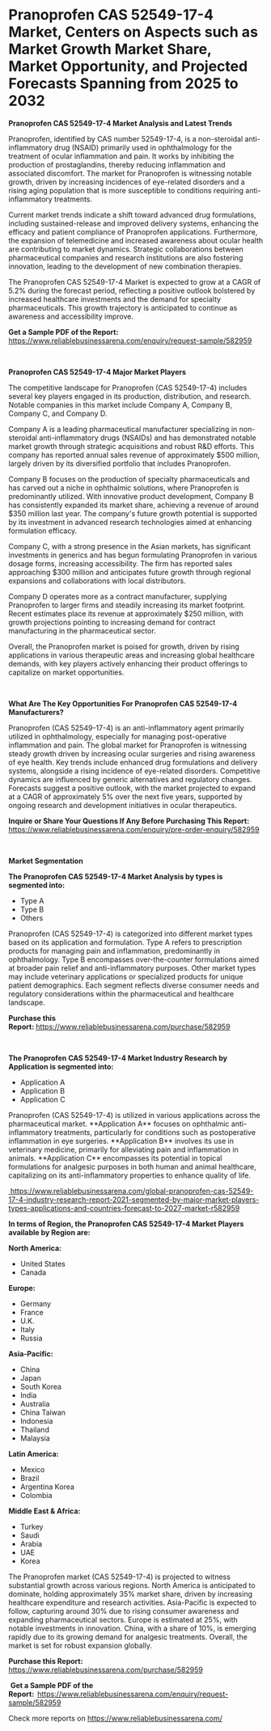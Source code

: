 <p><h1>Pranoprofen CAS 52549-17-4 Market, Centers on Aspects such as Market Growth Market Share, Market Opportunity, and Projected Forecasts Spanning from 2025 to 2032</h1></p><p><strong>Pranoprofen CAS 52549-17-4 Market Analysis and Latest Trends</strong></p>
<p><p>Pranoprofen, identified by CAS number 52549-17-4, is a non-steroidal anti-inflammatory drug (NSAID) primarily used in ophthalmology for the treatment of ocular inflammation and pain. It works by inhibiting the production of prostaglandins, thereby reducing inflammation and associated discomfort. The market for Pranoprofen is witnessing notable growth, driven by increasing incidences of eye-related disorders and a rising aging population that is more susceptible to conditions requiring anti-inflammatory treatments.</p><p>Current market trends indicate a shift toward advanced drug formulations, including sustained-release and improved delivery systems, enhancing the efficacy and patient compliance of Pranoprofen applications. Furthermore, the expansion of telemedicine and increased awareness about ocular health are contributing to market dynamics. Strategic collaborations between pharmaceutical companies and research institutions are also fostering innovation, leading to the development of new combination therapies.</p><p>The Pranoprofen CAS 52549-17-4 Market is expected to grow at a CAGR of 5.2% during the forecast period, reflecting a positive outlook bolstered by increased healthcare investments and the demand for specialty pharmaceuticals. This growth trajectory is anticipated to continue as awareness and accessibility improve.</p></p>
<p><strong>Get a Sample PDF of the Report:&nbsp;</strong> <a href="https://www.reliablebusinessarena.com/enquiry/request-sample/582959?utm_campaign=2630&utm_medium=2&utm_source=Github&utm_content=ia&utm_term=23032025&utm_id=pranoprofen-cas-52549-17-4">https://www.reliablebusinessarena.com/enquiry/request-sample/582959</a></p>
<p>&nbsp;</p>
<p><strong>Pranoprofen CAS 52549-17-4 Major Market Players</strong></p>
<p><p>The competitive landscape for Pranoprofen (CAS 52549-17-4) includes several key players engaged in its production, distribution, and research. Notable companies in this market include Company A, Company B, Company C, and Company D.</p><p>Company A is a leading pharmaceutical manufacturer specializing in non-steroidal anti-inflammatory drugs (NSAIDs) and has demonstrated notable market growth through strategic acquisitions and robust R&D efforts. This company has reported annual sales revenue of approximately $500 million, largely driven by its diversified portfolio that includes Pranoprofen.</p><p>Company B focuses on the production of specialty pharmaceuticals and has carved out a niche in ophthalmic solutions, where Pranoprofen is predominantly utilized. With innovative product development, Company B has consistently expanded its market share, achieving a revenue of around $350 million last year. The company's future growth potential is supported by its investment in advanced research technologies aimed at enhancing formulation efficacy.</p><p>Company C, with a strong presence in the Asian markets, has significant investments in generics and has begun formulating Pranoprofen in various dosage forms, increasing accessibility. The firm has reported sales approaching $300 million and anticipates future growth through regional expansions and collaborations with local distributors.</p><p>Company D operates more as a contract manufacturer, supplying Pranoprofen to larger firms and steadily increasing its market footprint. Recent estimates place its revenue at approximately $250 million, with growth projections pointing to increasing demand for contract manufacturing in the pharmaceutical sector.</p><p>Overall, the Pranoprofen market is poised for growth, driven by rising applications in various therapeutic areas and increasing global healthcare demands, with key players actively enhancing their product offerings to capitalize on market opportunities.</p></p>
<p>&nbsp;</p>
<p><strong>What Are The Key Opportunities For Pranoprofen CAS 52549-17-4 Manufacturers?</strong></p>
<p><p>Pranoprofen (CAS 52549-17-4) is an anti-inflammatory agent primarily utilized in ophthalmology, especially for managing post-operative inflammation and pain. The global market for Pranoprofen is witnessing steady growth driven by increasing ocular surgeries and rising awareness of eye health. Key trends include enhanced drug formulations and delivery systems, alongside a rising incidence of eye-related disorders. Competitive dynamics are influenced by generic alternatives and regulatory changes. Forecasts suggest a positive outlook, with the market projected to expand at a CAGR of approximately 5% over the next five years, supported by ongoing research and development initiatives in ocular therapeutics.</p></p>
<p><strong>Inquire or Share Your Questions If Any Before Purchasing This Report:</strong> <a href="https://www.reliablebusinessarena.com/enquiry/pre-order-enquiry/582959?utm_campaign=2630&utm_medium=2&utm_source=Github&utm_content=ia&utm_term=23032025&utm_id=pranoprofen-cas-52549-17-4">https://www.reliablebusinessarena.com/enquiry/pre-order-enquiry/582959</a></p>
<p>&nbsp;</p>
<p><strong>Market Segmentation</strong></p>
<p><strong>The Pranoprofen CAS 52549-17-4 Market Analysis by types is segmented into:</strong></p>
<p><ul><li>Type A</li><li>Type B</li><li>Others</li></ul></p>
<p><p>Pranoprofen (CAS 52549-17-4) is categorized into different market types based on its application and formulation. Type A refers to prescription products for managing pain and inflammation, predominantly in ophthalmology. Type B encompasses over-the-counter formulations aimed at broader pain relief and anti-inflammatory purposes. Other market types may include veterinary applications or specialized products for unique patient demographics. Each segment reflects diverse consumer needs and regulatory considerations within the pharmaceutical and healthcare landscape.</p></p>
<p><strong>Purchase this Report:&nbsp;</strong><a href="https://www.reliablebusinessarena.com/purchase/582959?utm_campaign=2630&utm_medium=2&utm_source=Github&utm_content=ia&utm_term=23032025&utm_id=pranoprofen-cas-52549-17-4">https://www.reliablebusinessarena.com/purchase/582959</a></p>
<p>&nbsp;</p>
<p><strong>The Pranoprofen CAS 52549-17-4 Market Industry Research by Application is segmented into:</strong></p>
<p><ul><li>Application A</li><li>Application B</li><li>Application C</li></ul></p>
<p><p>Pranoprofen (CAS 52549-17-4) is utilized in various applications across the pharmaceutical market. **Application A** focuses on ophthalmic anti-inflammatory treatments, particularly for conditions such as postoperative inflammation in eye surgeries. **Application B** involves its use in veterinary medicine, primarily for alleviating pain and inflammation in animals. **Application C** encompasses its potential in topical formulations for analgesic purposes in both human and animal healthcare, capitalizing on its anti-inflammatory properties to enhance quality of life.</p></p>
<p><a href="https://www.reliablebusinessarena.com/global-pranoprofen-cas-52549-17-4-industry-research-report-2021-segmented-by-major-market-players-types-applications-and-countries-forecast-to-2027-market-r582959?utm_campaign=2630&utm_medium=2&utm_source=Github&utm_content=ia&utm_term=23032025&utm_id=pranoprofen-cas-52549-17-4">&nbsp;https://www.reliablebusinessarena.com/global-pranoprofen-cas-52549-17-4-industry-research-report-2021-segmented-by-major-market-players-types-applications-and-countries-forecast-to-2027-market-r582959</a></p>
<p><strong>In terms of Region, the Pranoprofen CAS 52549-17-4 Market Players available by Region are:</strong></p>
<p>
    <p> <strong> North America: </strong>
        <ul>
            <li>United States</li>
            <li>Canada</li>
        </ul>
        </p> 
    <p> <strong> Europe: </strong>
        <ul>
            <li>Germany</li>
            <li>France</li>
            <li>U.K.</li>
            <li>Italy</li>
            <li>Russia</li>
        </ul>
        </p> 
    <p> <strong> Asia-Pacific: </strong>
        <ul>
            <li>China</li>
            <li>Japan</li>
            <li>South Korea</li>
            <li>India</li>
            <li>Australia</li>
            <li>China Taiwan</li>
            <li>Indonesia</li>
            <li>Thailand</li>
            <li>Malaysia</li>
        </ul>
        </p> 
    <p> <strong> Latin America: </strong>
        <ul>
            <li>Mexico</li>
            <li>Brazil</li>
            <li>Argentina Korea</li>
            <li>Colombia</li>
        </ul>
        </p> 
    <p> <strong> Middle East & Africa: </strong>
        <ul>
            <li>Turkey</li>
            <li>Saudi</li>
            <li>Arabia</li>
            <li>UAE</li>
            <li>Korea</li>
        </ul>
    </p>
    </p>
<p><p>The Pranoprofen market (CAS 52549-17-4) is projected to witness substantial growth across various regions. North America is anticipated to dominate, holding approximately 35% market share, driven by increasing healthcare expenditure and research activities. Asia-Pacific is expected to follow, capturing around 30% due to rising consumer awareness and expanding pharmaceutical sectors. Europe is estimated at 25%, with notable investments in innovation. China, with a share of 10%, is emerging rapidly due to its growing demand for analgesic treatments. Overall, the market is set for robust expansion globally.</p></p>
<p><strong>Purchase this Report: </strong><a href="https://www.reliablebusinessarena.com/purchase/582959?utm_campaign=2630&utm_medium=2&utm_source=Github&utm_content=ia&utm_term=23032025&utm_id=pranoprofen-cas-52549-17-4">https://www.reliablebusinessarena.com/purchase/582959</a></p>
<p>&nbsp;<strong>Get a Sample PDF of the Report:&nbsp;&nbsp;</strong><a href="https://www.reliablebusinessarena.com/enquiry/request-sample/582959?utm_campaign=2630&utm_medium=2&utm_source=Github&utm_content=ia&utm_term=23032025&utm_id=pranoprofen-cas-52549-17-4">https://www.reliablebusinessarena.com/enquiry/request-sample/582959</a></p>
<p><strong></strong></p>
<p>Check more reports on <a href="https://www.reliablebusinessarena.com/?utm_campaign=2630&utm_medium=2&utm_source=Github&utm_content=ia&utm_term=23032025&utm_id=pranoprofen-cas-52549-17-4">https://www.reliablebusinessarena.com/</a></p>